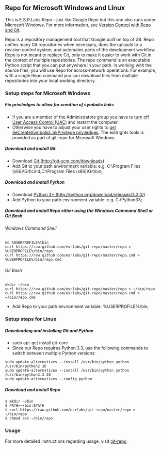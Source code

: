 ## Repo for Microsoft Windows and Linux ##

This is E.S.R.Labs Repo - just like Google Repo but this one also runs under Microsoft Windows.
For more information, see [Version Control with Repo and Git](http://source.android.com/source/version-control.html).

Repo is a repository management tool that Google built on top of Git. Repo unifies many Git repositories when necessary,
does the uploads to a revision control system, and automates parts of the development workflow.
Repo is not meant to replace Git, only to make it easier to work with Git in the context of multiple repositories.
The repo command is an executable Python script that you can put anywhere in your path.
In working with the source files, you will use Repo for across-network operations.
For example, with a single Repo command you can download files from multiple repositories into your local working directory.

### Setup steps for Microsoft Windows ###

##### Fix priviledges to allow for creation of symbolic links #####
* If you are a member of the Administrators group you have to [turn off User Access Control (UAC)](http://windows.microsoft.com/en-us/windows7/turn-user-account-control-on-or-off) and restart the computer.
* Otherwise you have to adjust your user rights to [get SeCreateSymbolicLinkPrivilege priviledges](http://stackoverflow.com/questions/6722589/using-windows-mklink-for-linking-2-files).
The editrights tools is provided as part of git-repo for Microsoft Windows.

##### Download and install Git #####
* Download [Git (http://git-scm.com/downloads)](http://git-scm.com/downloads)
* Add Git to your path environment variable: e.g. C:\Program Files (x86)\Git\cmd;C:\Program Files (x86)\Git\bin;
	
##### Download and install Python #####
* Download [Python 3+ (http://python.org/download/releases/3.3.0/)](http://python.org/download/releases/3.3.0/)
* Add Python to your path environment variable: e.g. C:\Python33;

##### Download and install Repo either using the Windows Command Shell or Git Bash #####
###### Windows Command Shell ######

    md %USERPROFILE%\bin
    curl https://raw.github.com/esrlabs/git-repo/master/repo > %USERPROFILE%/bin/repo
    curl https://raw.github.com/esrlabs/git-repo/master/repo.cmd > %USERPROFILE%/bin/repo.cmd
	
###### Git Bash ######

    mkdir ~/bin
    curl https://raw.github.com/esrlabs/git-repo/master/repo > ~/bin/repo
    curl https://raw.github.com/esrlabs/git-repo/master/repo.cmd > ~/bin/repo.cmd
	
* Add Repo to your path environment variable: %USERPROFILE%\bin;
	
### Setup steps for Linux ###

##### Downloading and installing Git and Python #####
* sudo apt-get install git-core
* Since our Repo requires Python 3.3, use the following commands to switch between multiple Python versions:

<!-- code block -->

    sudo update-alternatives --install /usr/bin/python python /usr/bin/python2 10
    sudo update-alternatives --install /usr/bin/python python /usr/bin/python3.3 20
    sudo update-alternatives --config python

##### Download and install Repo #####

    $ mkdir ~/bin
    $ PATH=~/bin:$PATH
	$ curl https://raw.github.com/esrlabs/git-repo/master/repo > ~/bin/repo
    $ chmod a+x ~/bin/repo

### Usage ###

For more detailed instructions regarding usage, visit [git-repo](http://source.android.com/source/version-control.html).
